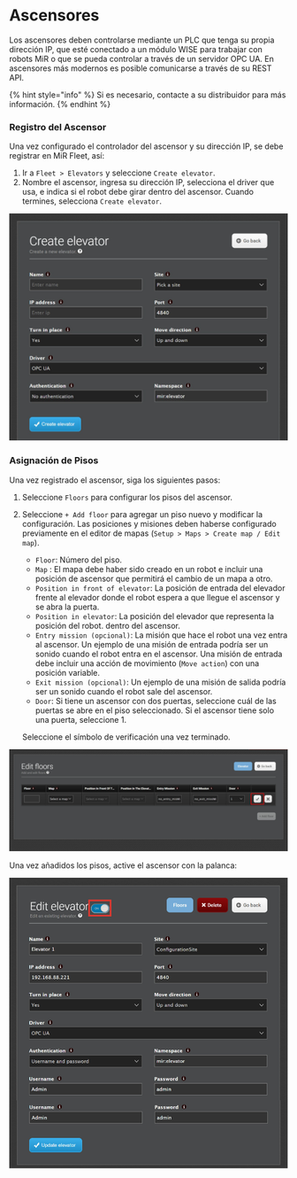 # Ascensores

Los ascensores deben controlarse mediante un PLC que tenga su propia dirección IP, que esté conectado a un módulo WISE para trabajar con robots MiR o que se pueda controlar a través de un servidor OPC UA. En ascensores más modernos es posible comunicarse a través de su REST API.

{% hint style="info" %}
Si es necesario, contacte a su distribuidor para más información.
{% endhint %}

### Registro del Ascensor

Una vez configurado el controlador del ascensor y su dirección IP, se debe registrar en MiR Fleet, así:

1. Ir a `Fleet > Elevators` y seleccione `Create elevator`.
2. Nombre el ascensor, ingresa su dirección IP, selecciona el driver que usa, e indica si el robot debe girar dentro del ascensor. Cuando termines, selecciona `Create elevator`.

![Registro de Ascensor en MiR Fleet](../.gitbook/assets/image%20%282%29%20%282%29%20%281%29.png)

### Asignación de Pisos

Una vez registrado el ascensor, siga los siguientes pasos:

1. Seleccione `Floors` para configurar los pisos del ascensor.
2. Seleccione `+ Add floor` para agregar un piso nuevo y modificar la configuración. Las posiciones y misiones deben haberse configurado previamente en el editor de mapas \(`Setup > Maps > Create map / Edit map`\).

   * `Floor`: Número del piso.
   * `Map` : El mapa debe haber sido creado en un robot e incluir una posición de ascensor que permitirá el cambio de un mapa a otro.
   * `Position in front of elevator`: La posición de entrada del elevador frente al elevador donde el robot espera a que llegue el ascensor y se abra la puerta.
   * `Position in elevator`: La posición del elevador que representa la posición del robot. dentro del ascensor.
   * `Entry mission (opcional)`: La misión que hace el robot una vez entra al ascensor. Un ejemplo de una misión de entrada podría ser un sonido cuando el robot entra en el ascensor. Una misión de entrada debe incluir una acción de movimiento \(`Move action`\) con una posición variable.
   * `Exit mission (opcional)`: Un ejemplo de una misión de salida podría ser un sonido cuando el robot sale del ascensor.
   * `Door`: Si tiene un ascensor con dos puertas, seleccione cuál de las puertas se abre en el piso seleccionado. Si el ascensor tiene solo una puerta, seleccione 1.

   Seleccione el símbolo de verificación una vez terminado.

![Confirmaci&#xF3;n de cambios del piso](../.gitbook/assets/image.png)

Una vez añadidos los pisos, active el ascensor con la palanca: 

![Activaci&#xF3;n de ascensor](../.gitbook/assets/image%20%285%29.png)

